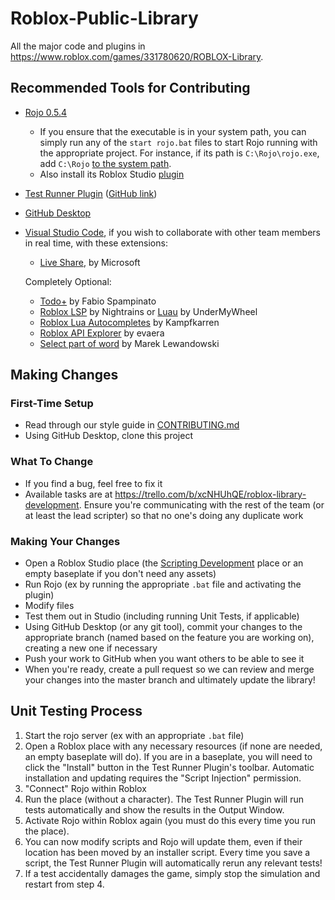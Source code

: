 # Roblox-Public-Library

All the major code and plugins in <https://www.roblox.com/games/331780620/ROBLOX-Library>.

## Recommended Tools for Contributing

* [Rojo 0.5.4](https://github.com/rojo-rbx/rojo/releases/tag/v0.5.4)
  * If you ensure that the executable is in your system path, you can simply run any of the `start rojo.bat` files to start Rojo running with the appropriate project. For instance, if its path is `C:\Rojo\rojo.exe`, add `C:\Rojo` [to the system path](https://www.architectryan.com/2018/03/17/add-to-the-path-on-windows-10/).
  * Also install its Roblox Studio [plugin](https://www.roblox.com/library/1997686364/Rojo-0-5-4)
* [Test Runner Plugin](https://www.roblox.com/library/5875325655/Test-Runner-Plugin) ([GitHub link](https://github.com/chess123mate/TestRunnerPlugin))
* [GitHub Desktop](https://desktop.github.com/)
* [Visual Studio Code](https://code.visualstudio.com/), if you wish to collaborate with other team members in real time, with these extensions:
  * [Live Share](https://marketplace.visualstudio.com/items?itemName=MS-vsliveshare.vsliveshare), by Microsoft

  Completely Optional:
  * [Todo+](https://marketplace.visualstudio.com/items?itemName=fabiospampinato.vscode-todo-plus) by Fabio Spampinato
  * [Roblox LSP](https://marketplace.visualstudio.com/items?itemName=Nightrains.robloxlsp) by Nightrains or [Luau](https://marketplace.visualstudio.com/items?itemName=UnderMyWheel.roblox-lua) by UnderMyWheel
  * [Roblox Lua Autocompletes](https://marketplace.visualstudio.com/items?itemName=Kampfkarren.roblox-lua-autofills) by Kampfkarren
  * [Roblox API Explorer](https://marketplace.visualstudio.com/items?itemName=evaera.roblox-api-explorer) by evaera
  * [Select part of word](https://marketplace.visualstudio.com/items?itemName=mlewand.select-part-of-word) by Marek Lewandowski

## Making Changes

### First-Time Setup

* Read through our style guide in [CONTRIBUTING.md](CONTRIBUTING.md)
* Using GitHub Desktop, clone this project

### What To Change

* If you find a bug, feel free to fix it
* Available tasks are at <https://trello.com/b/xcNHUhQE/roblox-library-development>. Ensure you're communicating with the rest of the team (or at least the lead scripter) so that no one's doing any duplicate work

### Making Your Changes

* Open a Roblox Studio place (the [Scripting Development](https://www.roblox.com/games/5018214687/Roblox-Library-Scripting-Development) place or an empty baseplate if you don't need any assets)
* Run Rojo (ex by running the appropriate `.bat` file and activating the plugin)
* Modify files
* Test them out in Studio (including running Unit Tests, if applicable)
* Using GitHub Desktop (or any git tool), commit your changes to the appropriate branch (named based on the feature you are working on), creating a new one if necessary
* Push your work to GitHub when you want others to be able to see it
* When you're ready, create a pull request so we can review and merge your changes into the master branch and ultimately update the library!

## Unit Testing Process

1. Start the rojo server (ex with an appropriate `.bat` file)
2. Open a Roblox place with any necessary resources (if none are needed, an empty baseplate will do).
  If you are in a baseplate, you will need to click the "Install" button in the Test Runner Plugin's toolbar. Automatic installation and updating requires the "Script Injection" permission.
3. "Connect" Rojo within Roblox
4. Run the place (without a character). The Test Runner Plugin will run tests automatically and show the results in the Output Window.
5. Activate Rojo within Roblox again (you must do this every time you run the place).
6. You can now modify scripts and Rojo will update them, even if their location has been moved by an installer script. Every time you save a script, the Test Runner Plugin will automatically rerun any relevant tests!
7. If a test accidentally damages the game, simply stop the simulation and restart from step 4.
